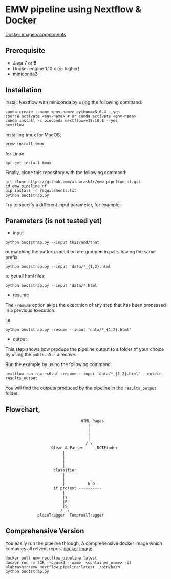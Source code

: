 # EMW pipeline using Nextflow & Docker 
[Docker image's components](https://github.com/alabrashJr/emw_pipeline_docker)

## Prerequisite

* Java 7 or 8 
* Docker engine 1.10.x (or higher) 
* miniconda3 

## Installation 

Install Nextflow with miniconda by using the following command: 

```
conda create --name <env-name> python==3.6.4 --yes
source activate <env-name> # or conda activate <env-name>
conda install -c bioconda nextflow==18.10.1 --yes
nextflow
```
Installing tmux 
for MacOS,
```
brew install tmux
```
for Linux
```
apt-get install tmux
```
Finally, clone this repository with the following command: 

```
git clone https://github.com/alabrashJr/emw_pipeline_nf.git
cd emw_pipeline_nf
pip install -r requirements.txt
python bootstrap.py
```

Try to specify a different input parameter, for example: 

## Parameters (is not tested yet)

* input 
```
python bootstrap.py --input this/and/that
```
or matching the pattern specified are grouped in pairs having 
the same prefix.
```
python bootstrap.py --input 'data/*_{1,2}.html'
```

to get all html files, 

```
python bootstrap.py --input 'data/*.html'
```
* resume 

The `-resume` option skips the execution of any step that has been processed in a previous 
execution. 

i.e
```
python bootstrap.py -resume --input 'data/*_{1,2}.html'
```


* output 

This step shows how produce the pipeline output to a folder of your choice by using the 
`publishDir` directive. 

Run the example by using the following command: 


```
nextflow run rna-ex6.nf -resume --input 'data/*_{1,2}.html' --outdir results_output
```

You will find the outputs produced by the pipeline in the `results_output` folder.


Flowchart, 
-----------
                                     HTML Pages
                                        |
                                        |
                                        |
                                        |
                                       / \
                        Clean & Parser      DCTFinder
                             |
                             |
                             |
                             |
                         classifier                          
                             |
                             |
                             |          N O 
                         if protest ----------
                             |
                             |Y
                             |E
                             |S
                            /  \
                  placeTragger  TemproalTragger

##  Comprehensive Version 
You easily run the pipeline through, 
A comprehensive docker image which containes all relvent repos. [docker image](https://hub.docker.com/r/alabrashjr/emw_nextflow_pipeline).

```
docker pull emw_nextflow_pipeline:latest
docker run -m 7GB --cpus=3 --name  <container_name> -it alabrashjr/emw_nextflow_pipeline:latest  /bin/bash
python bootstrap.py
```
